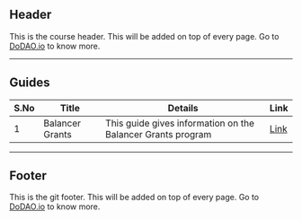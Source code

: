 ## Header
This is the course header. This will be added on top of every page. Go to [DoDAO.io](https://www.dodao.io) to know more.

---

## Guides

| S.No        | Title       |  Details  |  Link  |
| ----------- | ----------- |----------- | ----------- |
| 1      | Balancer Grants | This guide gives information on the Balancer Grants program |  [Link](generated/markdown/balancer-grants-program.md) |

---
## Footer
This is the git footer. This will be added on top of every page. Go to [DoDAO.io](https://www.dodao.io) to know more.
 